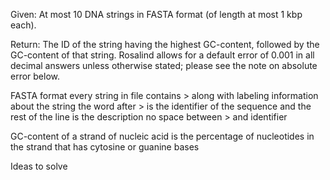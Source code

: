 Given: At most 10 DNA strings in FASTA format (of length at most 1 kbp each).

Return: The ID of the string having the highest GC-content, followed by the GC-content of that string. Rosalind allows for a default error of 0.001 in all decimal answers unless otherwise stated; please see the note on absolute error below.


FASTA format 
every string in file contains > along with labeling information about the string 
the word after > is the identifier of the sequence and the rest of the line is the description no space between > and identifier

GC-content 
of a strand of nucleic acid is the percentage of nucleotides in the strand that has cytosine or guanine bases

Ideas to solve 
